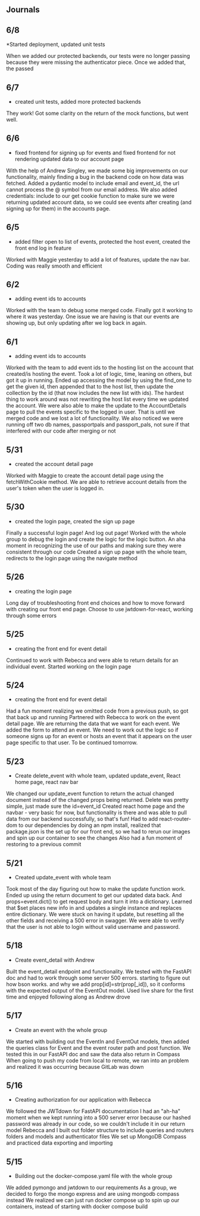 ## Journals


## 6/8
*Started deployment, updated unit tests

When we added our protected backends, our tests were no longer passing because they were missing the authenticator piece.  Once we added that, the passed

## 6/7
* created unit tests, added more protected backends

They work!  Got some clarity on the return of the mock functions, but went well.

## 6/6
* fixed frontend for signing up for events and fixed frontend for not rendering updated data to our account page

With the help of Andrew Singley, we made some big improvements on our functionality, mainly finding a bug in the backend code on how data was fetched.  Added a pydantic model to include email and event_id, the url cannot process the @ symbol from our email address.  We also added credentials: include to our get cookie function to make sure we were returning updated account data, so we could see events after creating (and signing up for them) in the accounts page.


## 6/5
* added filter open to list of events, protected the host event, created the front end log in feature

Worked with Maggie yesterday to add a lot of features, update the nav bar.  Coding was really smooth and efficient


## 6/2
* adding event ids to accounts

Worked with the team to debug some merged code.  Finally got it working to where it was yesterday.  One issue we are having is that our events are showing up, but only updating after we log back in again.


## 6/1
* adding event ids to accounts

Worked with the team to add event ids to the hosting list on the account that created/is hosting the event.  Took a lot of logic, time, leaning on others, but got it up in running.  Ended up accessing the model by using the find_one to get the given id, then appended that to the host list, then update the collection by the id (that now includes the new list with ids).  The hardest thing to work around was not rewriting the host list every time we updated the account.
We were also able to make the update to the AccountDetails page to pull the events specific to the logged in user.
That is until we merged code and we lost a lot of functionality.
We also noticed we were running off two db names, passportpals and passport_pals, not sure if that interfered with our code after merging or not


## 5/31
* created the account detail page

Worked with Maggie to create the account detail page using the fetchWithCookie method.  We are able to retrieve account details from the user's token when the user is logged in.


## 5/30
* created the login page, created the sign up page

Finally a successful login page!  And log out page!  Worked with the whole group to debug the login and create the logic for the logic button.  An aha moment in recognizing the use of our paths and making sure they were consistent through our code
Created a sign up page with the whole team, redirects to the login page using the navigate method

## 5/26
* creating the login page

Long day of troubleshooting front end choices and how to move forward with creating our front end page.  Choose to use jwtdown-for-react, working through some errors

## 5/25
* creating the front end for event detail

Continued to work with Rebecca and were able to return details for an individual event.  Started working on the login page


## 5/24
* creating the front end for event detail

Had a fun moment realizing we omitted code from a previous push, so got that back up and running
Partnered with Rebecca to work on the event detail page.  We are returning the data that we want for each event.  We added the form to attend an event.  We need to work out the logic so if someone signs up for an event or hosts an event that it appears on the user page specific to that user.  To be continued tomorrow.


## 5/23
* Create delete_event with whole team, updated update_event, React home page, react nav bar

We changed our update_event function to return the actual changed document instead of the changed props being returned.
Delete was pretty simple, just made sure the id=event_id
Created react home page and the navbar - very basic for now, but functionality is there and was able to pull data from our backend successfully, so that's fun!
Had to add react-router-dom to our dependencies by doing an npm install, realized that package.json is the set up for our front end, so we had to rerun our images and spin up our container to see the changes
Also had a fun moment of restoring to a previous commit


## 5/21
* Created update_event with whole team

Took most of the day figuring out how to make the update function work.  Ended up using the return document to get our updated data back. And props=event.dict() to get request body and turn it into a dictionary.  Learned that $set places new info in and updates a single instance and replaces entire dictionary.  We were stuck on having it update, but resetting all the other fields and receiving a 500 error in swagger.  We were able to verify that the user is not able to login without valid username and password.


## 5/18
* Create event_detail with Andrew

Built the event_detail endpoint and functionality.  We tested with the FastAPI doc and had to work through some server 500 errors.  starting to figure out how bson works.  and why we add prop[id]=str(prop[_id]), so it conforms with the expected output of the EventOut model.
Used live share for the first time and enjoyed following along as Andrew drove


## 5/17
* Create an event with the whole group

We started with building out the EventIn and EventOut models, then added the queries class for Event and the event router path and post function.  We tested this in our FastAPI doc and saw the data also return in Compass
When going to push my code from local to remote, we ran into an problem and realized it was occurring because GitLab was down


## 5/16
* Creating authorization for our application with Rebecca

We followed the JWTdown for FastAPI documentation
I had an "ah-ha" moment when we kept running into a 500 server error because our hashed password was already in our code, so we couldn't include it in our return model
Rebecca and I built out folder structure to include queries and routers folders and models and authenticator files
We set up MongoDB Compass and practiced data exporting and importing

## 5/15
* Building out the docker-compose.yaml file with the whole group

We added pymongo and jwtdown to our requirements
As a group, we decided to forgo the mongo express and are using mongodb compass instead
We realized we can just run docker compose up to spin up our containers, instead of starting with docker compose build
